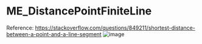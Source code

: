 # ME_DistancePointFiniteLine



Reference: https://stackoverflow.com/questions/849211/shortest-distance-between-a-point-and-a-line-segment
![image](https://user-images.githubusercontent.com/93954052/163267649-8be51398-8017-4998-9d6b-0fa13e550570.png)
